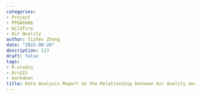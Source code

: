 ```yaml
---
categories:
- Project
- PPUA6966
- Wildfire
- Air Quality
author: Yizhen Zhang
date: "2022-08-20"
description: 123
draft: false
tags:
- R-studio
- ArcGIS
- markdown
title: Data Analysis Report on the Relationship between Air Quality and Population Mobility in California, USA
---
```




